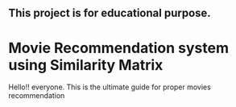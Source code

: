 ## This project is for educational purpose.

# Movie Recommendation system using Similarity Matrix

Hello!! everyone. This is the ultimate guide for proper movies recommendation
